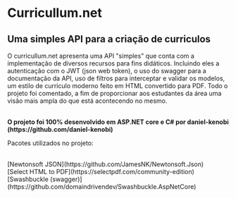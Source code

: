 <h1>Curricullum.net</h1>
<h2>Uma simples API para a criação de curriculos</h2>
<p>O curricullum.net apresenta uma API "simples" que conta com a implementação de diversos
recursos para fins didáticos. Incluindo eles a autenticação com o JWT (json web token), o uso do swagger para a documentação da API, uso de filtros para interceptar e validar os modelos, um estilo de curriculo moderno feito em HTML convertido para PDF. Todo o projeto foi comentado, a fim de proporcionar aos estudantes da área uma visão mais ampla do que está acontecendo no mesmo.</p> 

<p><b></br>O projeto foi 100% desenvolvido em ASP.NET core e C# por daniel-kenobi (https://github.com/daniel-kenobi)</b></p>


<p>Pacotes utilizados no projeto:</p>

</br>
[Newtonsoft JSON](https://github.com/JamesNK/Newtonsoft.Json)
</br>
[Select HTML to PDF](https://selectpdf.com/community-edition)
</br>
[Swashbuckle (swagger)](https://github.com/domaindrivendev/Swashbuckle.AspNetCore)